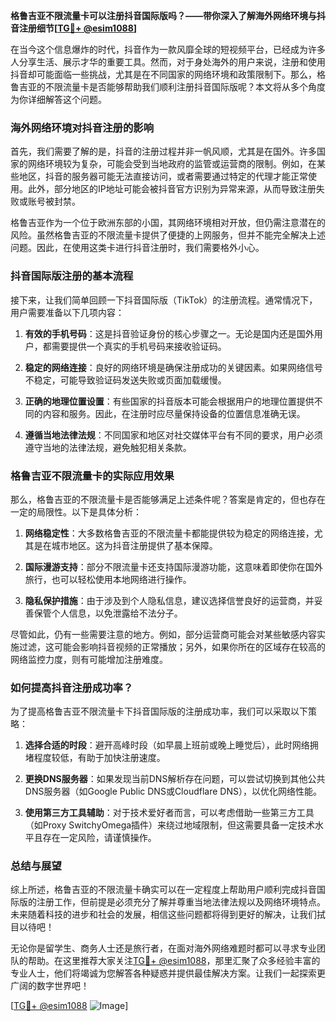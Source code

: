 **格鲁吉亚不限流量卡可以注册抖音国际版吗？——带你深入了解海外网络环境与抖音注册细节[[TG💪+ @esim1088](https://t.me/s/esim1088)]**

在当今这个信息爆炸的时代，抖音作为一款风靡全球的短视频平台，已经成为许多人分享生活、展示才华的重要工具。然而，对于身处海外的用户来说，注册和使用抖音却可能面临一些挑战，尤其是在不同国家的网络环境和政策限制下。那么，格鲁吉亚的不限流量卡是否能够帮助我们顺利注册抖音国际版呢？本文将从多个角度为你详细解答这个问题。

### 海外网络环境对抖音注册的影响

首先，我们需要了解的是，抖音的注册过程并非一帆风顺，尤其是在国外。许多国家的网络环境较为复杂，可能会受到当地政府的监管或运营商的限制。例如，在某些地区，抖音的服务器可能无法直接访问，或者需要通过特定的代理才能正常使用。此外，部分地区的IP地址可能会被抖音官方识别为异常来源，从而导致注册失败或账号被封禁。

格鲁吉亚作为一个位于欧洲东部的小国，其网络环境相对开放，但仍需注意潜在的风险。虽然格鲁吉亚的不限流量卡提供了便捷的上网服务，但并不能完全解决上述问题。因此，在使用这类卡进行抖音注册时，我们需要格外小心。

### 抖音国际版注册的基本流程

接下来，让我们简单回顾一下抖音国际版（TikTok）的注册流程。通常情况下，用户需要准备以下几项内容：

1. **有效的手机号码**：这是抖音验证身份的核心步骤之一。无论是国内还是国外用户，都需要提供一个真实的手机号码来接收验证码。
   
2. **稳定的网络连接**：良好的网络环境是确保注册成功的关键因素。如果网络信号不稳定，可能导致验证码发送失败或页面加载缓慢。

3. **正确的地理位置设置**：有些国家的抖音版本可能会根据用户的地理位置提供不同的内容和服务。因此，在注册时应尽量保持设备的位置信息准确无误。

4. **遵循当地法律法规**：不同国家和地区对社交媒体平台有不同的要求，用户必须遵守当地的法律法规，避免触犯相关条款。

### 格鲁吉亚不限流量卡的实际应用效果

那么，格鲁吉亚的不限流量卡是否能够满足上述条件呢？答案是肯定的，但也存在一定的局限性。以下是具体分析：

1. **网络稳定性**：大多数格鲁吉亚的不限流量卡都能提供较为稳定的网络连接，尤其是在城市地区。这为抖音注册提供了基本保障。

2. **国际漫游支持**：部分不限流量卡还支持国际漫游功能，这意味着即使你在国外旅行，也可以轻松使用本地网络进行操作。

3. **隐私保护措施**：由于涉及到个人隐私信息，建议选择信誉良好的运营商，并妥善保管个人信息，以免泄露给不法分子。

尽管如此，仍有一些需要注意的地方。例如，部分运营商可能会对某些敏感内容实施过滤，这可能会影响抖音视频的正常播放；另外，如果你所在的区域存在较高的网络监控力度，则有可能增加注册难度。

### 如何提高抖音注册成功率？

为了提高格鲁吉亚不限流量卡下抖音国际版的注册成功率，我们可以采取以下策略：

1. **选择合适的时段**：避开高峰时段（如早晨上班前或晚上睡觉后），此时网络拥堵程度较低，有助于加快注册速度。

2. **更换DNS服务器**：如果发现当前DNS解析存在问题，可以尝试切换到其他公共DNS服务器（如Google Public DNS或Cloudflare DNS），以优化网络性能。

3. **使用第三方工具辅助**：对于技术爱好者而言，可以考虑借助一些第三方工具（如Proxy SwitchyOmega插件）来绕过地域限制，但这需要具备一定技术水平且存在一定风险，请谨慎操作。

### 总结与展望

综上所述，格鲁吉亚的不限流量卡确实可以在一定程度上帮助用户顺利完成抖音国际版的注册工作，但前提是必须充分了解并尊重当地法律法规以及网络环境特点。未来随着科技的进步和社会的发展，相信这些问题都将得到更好的解决，让我们拭目以待吧！

无论你是留学生、商务人士还是旅行者，在面对海外网络难题时都可以寻求专业团队的帮助。在这里推荐大家关注[TG💪+ @esim1088](https://t.me/s/esim1088)，那里汇聚了众多经验丰富的专业人士，他们将竭诚为您解答各种疑惑并提供最佳解决方案。让我们一起探索更广阔的数字世界吧！

[[TG💪+ @esim1088](https://t.me/s/esim1088) ![Image](https://i.postimg.cc/4NQfJmqS/Snipaste-2025-05-13-00-14-12.png)]